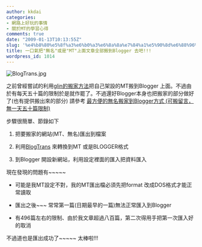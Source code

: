 ```yaml
---
author: kkdai
categories:
- 網路上好玩的事情
- 關於MT的學習心得
comments: true
date: "2009-01-13T10:13:55Z"
slug: '%e4%b8%80%e5%8f%a3%e6%b0%a3%e6%8a%8a%e7%84%a1%e5%90%8d%e6%88%96%e6%98%afmt%e4%b8%8a%e9%9d%a2%e6%96%87%e7%ab%a0%e5%85%a8%e9%83%a8%e6%90%ac%e5%88%b0blogger-%e5%8e%bb%e5%90%a7'
title: 一口氣把"無名"或是"MT"上面文章全部搬到Blogger 去吧!!!
wordpress_id: 1014
---
```


![BlogTrans.jpg](http://farm4.static.flickr.com/3410/3192320675_1f58915b26.jpg)

 

之前曾經嘗試的利用[glin的搬家方法](http://blog.xdite.net/?p=401)把自己架設的MT搬到Blogger 上面。不過由於有每天五十篇的限制於是就作罷了。不過還好Blogger本身也把搬家的部分做好了(也有提供搬出來的部分) 請參考 [最方便的無名搬家到Blogger方式 (可搬留言，無一天五十篇限制)](http://gaagaaga.blogspot.com/2008/09/blogger.html)

 

步驟很簡單、節錄如下

 

  
  1. 把要搬家的網站(MT、無名)匯出到檔案 
   
  2. 利用[BlogTrans](https://sourceforge.net/project/showfiles.php?group_id=211548) 來轉換到MT 或是BLOGGER格式 
   
  3. 到Blogger 開設新網站，利用設定裡面的匯入把資料匯入 
 

現在發現的問題有~~~~~

 

  
  * 可能是我MT設定不對，我的MT匯出檔必須先把format 改成DOS格式才能正常讀取 
   
  * 匯出之後~~~ 常常第一篇(日期最早的一篇)無法正常匯入到Blogger 
   
  * 有496篇左右的限制、由於我文章超過八百篇，第二次得用手把第一次匯入好的取消 
 

 

不過道也是匯出成功了~~~~~ 太棒啦!!!

